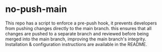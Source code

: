# no-push-main
This repo has a script to enforce a pre-push hook, it prevents developers from pushing changes directly to the main branch. this ensures that all changes are pushed to a separate branch and reviewed before being merged into the main branch, improving the main branch's integrity. Installation &amp; configuration instructions are available in the README.
